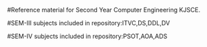 #Reference material for Second Year Computer Engineering KJSCE.


#SEM-III subjects included in repository:ITVC,DS,DDL,DV


#SEM-IV subjects included in repository:PSOT,AOA,ADS

